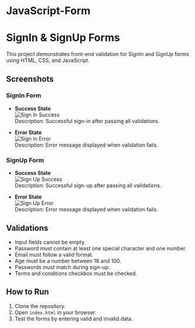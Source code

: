 # JavaScript-Form
# SignIn & SignUp Forms

This project demonstrates front-end validation for SignIn and SignUp forms using HTML, CSS, and JavaScript.

## Screenshots

### SignIn Form
- **Success State**  
  ![Sign In Success](screenshots/signin-success.png)  
  Description: Successful sign-in after passing all validations.

- **Error State**  
  ![Sign In Error](screenshots/signin-error.png)  
  Description: Error message displayed when validation fails.

### SignUp Form
- **Success State**  
  ![Sign Up Success](screenshots/signup-success.png)  
  Description: Successful sign-up after passing all validations.

- **Error State**  
  ![Sign Up Error](screenshots/signup-error.png)  
  Description: Error message displayed when validation fails.

## Validations
- Input fields cannot be empty.
- Password must contain at least one special character and one number.
- Email must follow a valid format.
- Age must be a number between 18 and 100.
- Passwords must match during sign-up.
- Terms and conditions checkbox must be checked.

## How to Run
1. Clone the repository.
2. Open `index.html` in your browser.
3. Test the forms by entering valid and invalid data.
